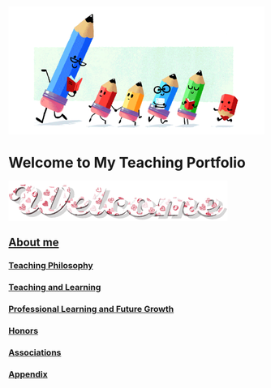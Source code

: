 <img src="teacher-gif.gif" align="center"/>

# Welcome to My Teaching Portfolio

<img src="welcome-19.gif" align="center"/>


## [About me](victoriachoy/victoriachoy.github.io/blob/main/about.md)

### [Teaching Philosophy](#teaching-philosophy-1)

### [Teaching and Learning](#teaching-and-learning-1)

### [Professional Learning and Future Growth](#professional-learning-and-future-growth-1)
  
### [Honors](#honors-1)
  
### [Associations](#associations-1)

### [Appendix](#appendix-1)


